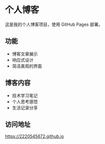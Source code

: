 # 个人博客

这是我的个人博客项目，使用 GitHub Pages 部署。

## 功能
- 博客文章展示
- 响应式设计
- 简洁美观的界面

## 博客内容
- 技术学习笔记
- 个人思考感悟
- 生活记录分享

## 访问地址
https://2220545672.github.io